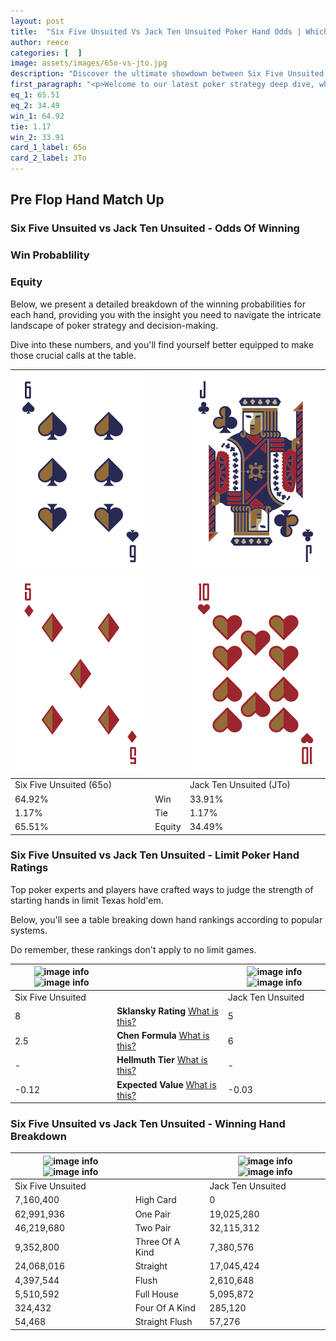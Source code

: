 ```yaml
---
layout: post
title:  "Six Five Unsuited Vs Jack Ten Unsuited Poker Hand Odds | Which Is The Better Hand In Poker? A Complete Guide"
author: reece
categories: [  ]
image: assets/images/65o-vs-jto.jpg
description: "Discover the ultimate showdown between Six Five Unsuited and Jack Ten Unsuited in poker! Uncover the odds, strategies, and scenarios where one hand triumphs over the other. Get ready to up your poker game with this thrilling analysis."
first_paragraph: "<p>Welcome to our latest poker strategy deep dive, where we're pitting two distinct hands against each other in a high-stakes showdown: Six Five Unsuited vs Jack Ten Unsuited.</p><p>In the dynamic world of poker, every decision counts, and knowing which hand holds the upper hand is key to your success at the table.</p><p>In this article, we'll dissect these two hands, explore the scenarios where one dominates the other, and equip you with the knowledge to make strategic choices that can tip the odds in your favor.</p><p>Get ready to unravel the intriguing dynamics of these poker hands and elevate your game to new heights.</p>"
eq_1: 65.51
eq_2: 34.49
win_1: 64.92
tie: 1.17
win_2: 33.91
card_1_label: 65o
card_2_label: JTo
---
```




[comment]: # (sp0)

## Pre Flop Hand Match Up

<div class="table hand-ratings" markdown="1"> 



### Six Five Unsuited vs Jack Ten Unsuited - Odds Of Winning


  
<div class="row graphs"> 
<div class="col-lg-6">
    <h3>Win Probablility</h3>
    <canvas id="WinChart"></canvas>
</div>
<div class="col-lg-6">
    <h3>Equity</h3>
    <canvas id="EquityChart"></canvas>
</div>
</div>

  Below, we present a detailed breakdown of the winning probabilities for each hand, providing you with the insight you need to navigate the intricate landscape of poker strategy and decision-making. 

Dive into these numbers, and you'll find yourself better equipped to make those crucial calls at the table.


    
| ![image info](assets/images/hand1/6.png) ![image info](assets/images/hand1/5o.png) |  | ![image info](assets/images/hand2/j.png) ![image info](assets/images/hand2/to.png) |
| -------- | -------- | -------- |
| Six Five Unsuited (65o) |  | Jack Ten Unsuited (JTo) |
| 64.92% | Win | 33.91% |
| 1.17% | Tie | 1.17% |
| 65.51% | Equity | 34.49% |




[comment]: # (sp1)



### Six Five Unsuited vs Jack Ten Unsuited - Limit Poker Hand Ratings

Top poker experts and players have crafted ways to judge the strength of starting hands in limit Texas hold'em. 

Below, you'll see a table breaking down hand rankings according to popular systems. 

Do remember, these rankings don't apply to no limit games.


    
| ![image info](https://www.riverpairs.com/assets/images/hand1/6.png) ![image info](https://www.riverpairs.com/assets/images/hand1/5o.png) |  | ![image info](https://www.riverpairs.com/assets/images/hand2/j.png) ![image info](https://www.riverpairs.com/assets/images/hand2/to.png) |
| -------- | -------- | -------- |
| Six Five Unsuited |  | Jack Ten Unsuited |
| 8 | **Sklansky Rating** [What is this?](/sklansky-rating-explained) | 5 |
| 2.5 | **Chen Formula** [What is this?](/chen-formula-explained) | 6 |
| - | **Hellmuth Tier** [What is this?](/Hellmuth-tier-explained) | - |
| -0.12 | **Expected Value** [What is this?](/expected-value-explained) | -0.03 |




[comment]: # (sp2)



### Six Five Unsuited vs Jack Ten Unsuited - Winning Hand Breakdown


    
| ![image info](https://www.riverpairs.com/assets/images/hand1/6.png) ![image info](https://www.riverpairs.com/assets/images/hand1/5o.png) |  | ![image info](https://www.riverpairs.com/assets/images/hand2/j.png) ![image info](https://www.riverpairs.com/assets/images/hand2/to.png) |
| -------- | -------- | -------- |
| Six Five Unsuited |  | Jack Ten Unsuited |
| 7,160,400 | High Card | 0 |
| 62,991,936 | One Pair | 19,025,280 |
| 46,219,680 | Two Pair | 32,115,312 |
| 9,352,800 | Three Of A Kind | 7,380,576 |
| 24,068,016 | Straight | 17,045,424 |
| 4,397,544 | Flush | 2,610,648 |
| 5,510,592 | Full House | 5,095,872 |
| 324,432 | Four Of A Kind | 285,120 |
| 54,468 | Straight Flush | 57,276 |




[comment]: # (sp3)



</div>

[comment]: # (sp4)



[comment]: # (sp5)


